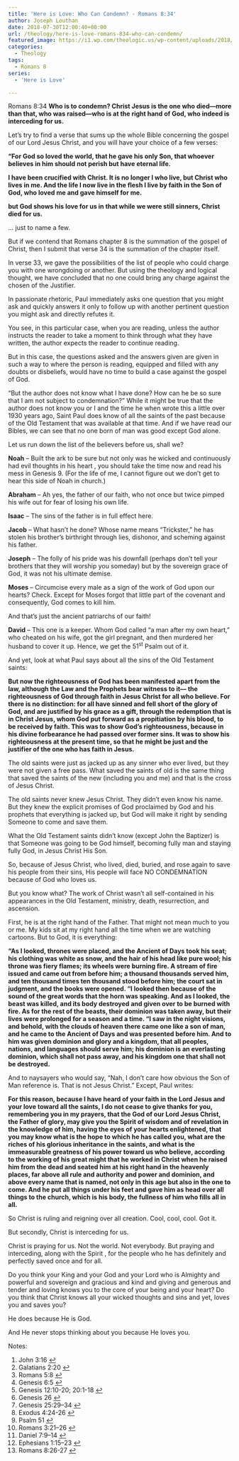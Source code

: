 ```yaml
---
title: 'Here is Love: Who Can Condemn? - Romans 8:34'
author: Joseph Louthan
date: 2018-07-30T12:00:40+00:00
url: /theology/here-is-love-romans-834-who-can-condemn/
featured_image: https://i1.wp.com/theologic.us/wp-content/uploads/2018/07/427569a2a3bad1ac6ac427e88975d68f.gif?resize=500%2C225
categories:
  - Theology
tags:
  - Romans 8
series:
  - 'Here is Love'

---
```

<p class="p1">
  Romans 8:34<i> </i><b>Who is to condemn? Christ Jesus is the one who died—more than that, who was raised—who is at the right hand of God, who indeed is interceding for us.</b>
</p>

<p class="p1">
  Let’s try to find a verse that sums up the whole Bible concerning the gospel of our Lord Jesus Christ, and you will have your choice of a few verses:
</p>

<p class="p1">
  <b>“For God so loved the world, that he gave his only Son, that whoever believes in him should not perish but have eternal life.</b> <a class="simple-footnote" title="John 3:16" id="return-note-3742-1" href="#note-3742-1"></a>
</p>

<p class="p1">
  <b>I have been crucified with Christ. It is no longer I who live, but Christ who lives in me. And the life I now live in the flesh I live by faith in the Son of God, who loved me and gave himself for me.</b> <a class="simple-footnote" title="Galatians 2:20" id="return-note-3742-2" href="#note-3742-2"></a>
</p>

<p class="p1">
  <b>but God shows his love for us in that while we were still sinners, Christ died for us.</b> <a class="simple-footnote" title="Romans 5:8" id="return-note-3742-3" href="#note-3742-3"></a>
</p>

<p class="p1">
  … just to name a few.
</p>

<p class="p1">
  But if we contend that Romans chapter 8 is the summation of the gospel of Christ, then I submit that verse 34 is the summation of the chapter itself.
</p>

<p class="p1">
  In verse 33, we gave the possibilities of the list of people who could charge you with one wrongdoing or another. But using the theology and logical thought, we have concluded that no one could bring any charge against the chosen of the Justifier.
</p>

<p class="p1">
  In passionate rhetoric, Paul immediately asks one question that you might ask and quickly answers it only to follow up with another pertinent question you might ask and directly refutes it.
</p>

<p class="p1">
  You see, in this particular case, when you are reading, unless the author instructs the reader to take a moment to think through what they have written, the author expects the reader to continue reading.
</p>

<p class="p1">
  But in this case, the questions asked and the answers given are given in such a way to where the person is reading, equipped and filled with any doubts or disbeliefs, would have no time to build a case against the gospel of God.
</p>

<p class="p1">
  “But the author does not know what I have done? How can he be so sure that I am not subject to condemnation?” While it might be true that the author does not know you or I and the time he when wrote this a little over 1930 years ago, Saint Paul does know of all the saints of the past because of the Old Testament that was available at that time. And if we have read our Bibles, we can see that no one born of man was good except God alone.
</p>

<p class="p1">
  Let us run down the list of the believers before us, shall we?
</p>

<p class="p1">
  <b>Noah</b> &#8211; Built the ark to be sure but not only was he wicked and continuously had evil thoughts in his heart <a class="simple-footnote" title="Genesis 6:5" id="return-note-3742-4" href="#note-3742-4"></a>, you should take the time now and read his mess in Genesis 9. (For the life of me, I cannot figure out we don’t get to hear this side of Noah in church.)
</p>

<p class="p1">
  <b>Abraham</b> &#8211; Ah yes, the father of our faith, who not once but twice pimped his wife out for fear of losing his own life. <a class="simple-footnote" title="Genesis 12:10-20; 20:1-18" id="return-note-3742-5" href="#note-3742-5"></a>
</p>

<p class="p1">
  <b>Isaac</b> &#8211; The sins of the father is in full effect here. <a class="simple-footnote" title="Genesis 26" id="return-note-3742-6" href="#note-3742-6"></a>
</p>

<p class="p1">
  <b>Jacob</b> &#8211; What hasn’t he done? Whose name means “Trickster,” he has stolen his brother’s birthright through lies, dishonor, and scheming against his father. <a class="simple-footnote" title="Genesis 25:29–34" id="return-note-3742-7" href="#note-3742-7"></a>
</p>

<p class="p1">
  <b>Joseph</b> &#8211; The folly of his pride was his downfall (perhaps don’t tell your brothers that they will worship you someday) but by the sovereign grace of God, it was not his ultimate demise.
</p>

<p class="p1">
  <b>Moses</b> &#8211; Circumcise every male as a sign of the work of God upon our hearts? Check. Except for Moses forgot that little part of the covenant and consequently, God comes to kill him. <a class="simple-footnote" title="Exodus 4:24-26" id="return-note-3742-8" href="#note-3742-8"></a>
</p>

<p class="p1">
  And that’s just the ancient patriarchs of our faith!
</p>

<p class="p1">
  <b>David</b> &#8211; This one is a keeper. Whom God called “a man after my own heart,” who cheated on his wife, got the girl pregnant, and then murdered her husband to cover it up. Hence, we get the 51<span class="s1"><sup>st</sup></span> Psalm <a class="simple-footnote" title="Psalm 51" id="return-note-3742-9" href="#note-3742-9"></a> out of it.
</p>

<p class="p1">
  And yet, look at what Paul says about all the sins of the Old Testament saints:
</p>

<p class="p1">
  <b>But now the righteousness of God has been manifested apart from the law, although the Law and the Prophets bear witness to it— </b><i> </i><b>the righteousness of God through faith in Jesus Christ for all who believe. For there is no distinction: </b><i> </i><b>for all have sinned and fell short of the glory of God, </b><i> </i><b>and are justified by his grace as a gift, through the redemption that is in Christ Jesus, </b><i> </i><b>whom God put forward as a propitiation by his blood, to be received by faith. This was to show God’s righteousness, because in his divine forbearance he had passed over former sins. </b><i> </i><b>It was to show his righteousness at the present time, so that he might be just and the justifier of the one who has faith in Jesus.</b> <a class="simple-footnote" title="Romans 3:21–26" id="return-note-3742-10" href="#note-3742-10"></a>
</p>

<p class="p1">
  The old saints were just as jacked up as any sinner who ever lived, but they were not given a free pass. What saved the saints of old is the same thing that saved the saints of the new (including you and me) and that is the cross of Jesus Christ.
</p>

<p class="p1">
  The old saints never knew Jesus Christ. They didn’t even know his name. But they knew the explicit promises of God proclaimed by God and his prophets that everything is jacked up, but God will make it right by sending Someone to come and save them.
</p>

<p class="p1">
  What the Old Testament saints didn’t know (except John the Baptizer) is that Someone was going to be God himself, becoming fully man and staying fully God, in Jesus Christ His Son.
</p>

<p class="p1">
  So, because of Jesus Christ, who lived, died, buried, and rose again to save his people from their sins, His people will face NO CONDEMNATION because of God who loves us.
</p>

<p class="p1">
  But you know what? The work of Christ wasn’t all self-contained in his appearances in the Old Testament, ministry, death, resurrection, and ascension.
</p>

<p class="p1">
  First, he is at the right hand of the Father. That might not mean much to you or me. My kids sit at my right hand all the time when we are watching cartoons. But to God, it is everything:
</p>

<p class="p1">
  <b>“As I looked, thrones were placed, and the Ancient of Days took his seat; his clothing was white as snow, and the hair of his head like pure wool; his throne was fiery flames; its wheels were burning fire. </b><i> </i><b>A stream of fire issued and came out from before him; a thousand thousands served him, and ten thousand times ten thousand stood before him; the court sat in judgment, and the books were opened. </b><i> </i><b>“I looked then because of the sound of the great words that the horn was speaking. And as I looked, the beast was killed, and its body destroyed and given over to be burned with fire. </b><i> </i><b>As for the rest of the beasts, their dominion was taken away, but their lives were prolonged for a season and a time. </b><i> </i><b>“I saw in the night visions, and behold, with the clouds of heaven there came one like a son of man, and he came to the Ancient of Days and was presented before him. </b><i> </i><b>And to him was given dominion and glory and a kingdom, that all peoples, nations, and languages should serve him; his dominion is an everlasting dominion, which shall not pass away, and his kingdom one that shall not be destroyed.</b> <a class="simple-footnote" title="Daniel 7:9–14" id="return-note-3742-11" href="#note-3742-11"></a>
</p>

<p class="p1">
  And to naysayers who would say, “Nah, I don’t care how obvious the Son of Man reference is. That is not Jesus Christ.” Except, Paul writes:
</p>

<p class="p1">
  <b>For this reason, because I have heard of your faith in the Lord Jesus and your love toward all the saints, </b><i> </i><b>I do not cease to give thanks for you, remembering you in my prayers, </b><i> </i><b>that the God of our Lord Jesus Christ, the Father of glory, may give you the Spirit of wisdom and of revelation in the knowledge of him, </b><i> </i><b>having the eyes of your hearts enlightened, that you may know what is the hope to which he has called you, what are the riches of his glorious inheritance in the saints, </b><i> </i><b>and what is the immeasurable greatness of his power toward us who believe, according to the working of his great might </b><i> </i><b>that he worked in Christ when he raised him from the dead and seated him at his right hand in the heavenly places, </b><i> </i><b>far above all rule and authority and power and dominion, and above every name that is named, not only in this age but also in the one to come. </b><i> </i><b>And he put all things under his feet and gave him as head over all things to the church, </b><i> </i><b>which is his body, the fullness of him who fills all in all.</b> <a class="simple-footnote" title="Ephesians 1:15–23" id="return-note-3742-12" href="#note-3742-12"></a>
</p>

<p class="p1">
  So Christ is ruling and reigning over all creation. Cool, cool, cool. Got it.
</p>

<p class="p1">
  But secondly, Christ is interceding for us.
</p>

<p class="p1">
  Christ is praying for us. Not the world. Not everybody. But praying and interceding, along with the Spirit <a class="simple-footnote" title="Romans 8:26-27" id="return-note-3742-13" href="#note-3742-13"></a>, for the people who he has definitely and perfectly saved once and for all.
</p>

<p class="p1">
  Do you think your King and your God and your Lord who is Almighty and powerful and sovereign and gracious and kind and giving and generous and tender and loving knows you to the core of your being and your heart? Do you think that Christ knows all your wicked thoughts and sins and yet, loves you and saves you?
</p>

<p class="p1">
  He does because He is God.
</p>

<p class="p1">
  And He never stops thinking about you because He loves you.
</p>

<div class="simple-footnotes">
  <p class="notes">
    Notes:
  </p>
  
  <ol>
    <li id="note-3742-1">
      John 3:16 <a href="#return-note-3742-1">&#8617;</a>
    </li>
    <li id="note-3742-2">
      Galatians 2:20 <a href="#return-note-3742-2">&#8617;</a>
    </li>
    <li id="note-3742-3">
      Romans 5:8 <a href="#return-note-3742-3">&#8617;</a>
    </li>
    <li id="note-3742-4">
      Genesis 6:5 <a href="#return-note-3742-4">&#8617;</a>
    </li>
    <li id="note-3742-5">
      Genesis 12:10-20; 20:1-18 <a href="#return-note-3742-5">&#8617;</a>
    </li>
    <li id="note-3742-6">
      Genesis 26 <a href="#return-note-3742-6">&#8617;</a>
    </li>
    <li id="note-3742-7">
      Genesis 25:29–34 <a href="#return-note-3742-7">&#8617;</a>
    </li>
    <li id="note-3742-8">
      Exodus 4:24-26 <a href="#return-note-3742-8">&#8617;</a>
    </li>
    <li id="note-3742-9">
      Psalm 51 <a href="#return-note-3742-9">&#8617;</a>
    </li>
    <li id="note-3742-10">
      Romans 3:21–26 <a href="#return-note-3742-10">&#8617;</a>
    </li>
    <li id="note-3742-11">
      Daniel 7:9–14 <a href="#return-note-3742-11">&#8617;</a>
    </li>
    <li id="note-3742-12">
      Ephesians 1:15–23 <a href="#return-note-3742-12">&#8617;</a>
    </li>
    <li id="note-3742-13">
      Romans 8:26-27 <a href="#return-note-3742-13">&#8617;</a>
    </li>
  </ol>
</div>